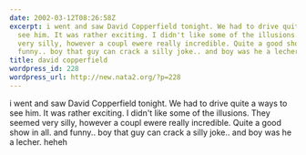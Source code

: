 ```yaml
---
date: 2002-03-12T08:26:58Z
excerpt: i went and saw David Copperfield tonight. We had to drive quite a ways to
  see him. It was rather exciting. I didn't like some of the illusions. They seemed
  very silly, however a coupl ewere really incredible. Quite a good show in all. and
  funny.. boy that guy can crack a silly joke.. and boy was he a lecher. heheh
title: david copperfield
wordpress_id: 228
wordpress_url: http://new.nata2.org/?p=228
---
```


i went and saw David Copperfield tonight. We had to drive quite a ways to see him. It was rather exciting. I didn't like some of the illusions. They seemed very silly, however a coupl ewere really incredible. Quite a good show in all. and funny.. boy that guy can crack a silly joke.. and boy was he a lecher. heheh
